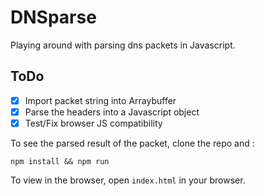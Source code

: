 # DNSparse

Playing around with parsing dns packets in Javascript.

## ToDo
- [x] Import packet string into Arraybuffer
- [x] Parse the headers into a Javascript object
- [x] Test/Fix browser JS compatibility

To see the parsed result of the packet, clone the repo and :

```npm install && npm run```

To view in the browser, open `index.html` in your browser.

